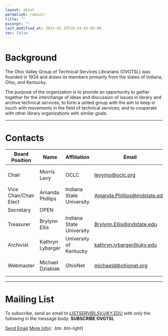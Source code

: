 ```yaml
---
layout: about
permalink: /about/
title: ""
excerpt: ""
last_modified_at: 2023-01-19T20:54:41-05:00
toc: false
---
```


# Background

The Ohio Valley Group of Technical Services Librarians (OVGTSL) was founded in 1924 and draws its members primarily from the states of Indiana, Ohio, and Kentucky.

The purpose of the organization is to provide an opportunity to gather together for the interchange of ideas and discussion of issues in library and archive technical services; to form a united group with the aim to keep in touch with movements in the field of technical services; and to cooperate with other library organizations with similar goals.

<hr class="invisible"/>

# Contacts

| Board Position         | Name             | Affiliation              | Email                        | Active      |
|------------------------|------------------|--------------------------|------------------------------|-------------|
| Chair                  | Morris Levy      | OCLC                     | levymo@oclc.org              | 2024 - 2025 |
| Vice Chair/Chair Elect | Amanda Phillips  | Indiana State University | Amanda.Phillips@indstate.edu | 2024 - 2025 |
| Secretary              | OPEN             |                          |                              |             |
| Treasurer              | Brylynn Ellis    | Indiana State University | Brylynn.Ellis@indstate.edu   | 2024 - 2025 |
| Archivist              | Kathryn Lybarger | University of Kentucky   | kathryn.lybarger@uky.edu     | 2024 - 2027 |
| Webmaster              | Michael Dziabiak | OhioNet                  | michaeld@ohionet.org         | 2024 - 2027 |

<hr class="invisible"/>

# Mailing List

To subscribe, send an email to *LISTSERV@LSV.UKY.EDU* with only the following in the message body: **SUBSCRIBE OVGTSL**

<a class="btn btn--info" href="mailto:LISTSERV@LSV.UKY.EDU?subject=SUBSCRIBE OVGTSL&body=SUBSCRIBE OVGTSL">Send Email</a> [More Info](http://www.lsoft.com/scripts/wl.exe?SL1=OVGTSL&H=LSV.UKY.EDU){: .btn .btn-light}